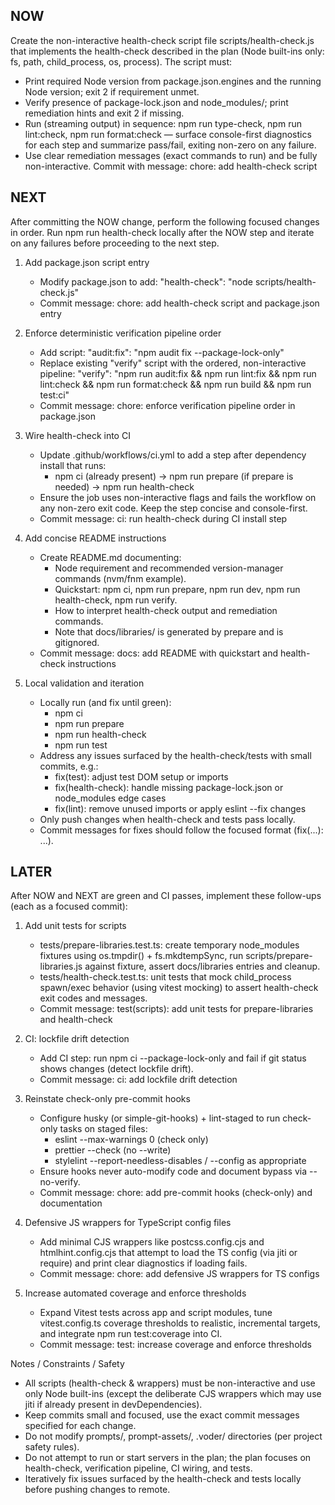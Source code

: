 ## NOW
Create the non-interactive health-check script file scripts/health-check.js that implements the health-check described in the plan (Node built-ins only: fs, path, child_process, os, process). The script must:
- Print required Node version from package.json.engines and the running Node version; exit 2 if requirement unmet.
- Verify presence of package-lock.json and node_modules/; print remediation hints and exit 2 if missing.
- Run (streaming output) in sequence: npm run type-check, npm run lint:check, npm run format:check — surface console-first diagnostics for each step and summarize pass/fail, exiting non-zero on any failure.
- Use clear remediation messages (exact commands to run) and be fully non-interactive.
Commit with message:
chore: add health-check script

## NEXT
After committing the NOW change, perform the following focused changes in order. Run npm run health-check locally after the NOW step and iterate on any failures before proceeding to the next step.

1) Add package.json script entry
   - Modify package.json to add:
     "health-check": "node scripts/health-check.js"
   - Commit message: chore: add health-check script and package.json entry

2) Enforce deterministic verification pipeline order
   - Add script: "audit:fix": "npm audit fix --package-lock-only"
   - Replace existing "verify" script with the ordered, non-interactive pipeline:
     "verify": "npm run audit:fix && npm run lint:fix && npm run lint:check && npm run format:check && npm run build && npm run test:ci"
   - Commit message: chore: enforce verification pipeline order in package.json

3) Wire health-check into CI
   - Update .github/workflows/ci.yml to add a step after dependency install that runs:
     - npm ci (already present) → npm run prepare (if prepare is needed) → npm run health-check
   - Ensure the job uses non-interactive flags and fails the workflow on any non-zero exit code. Keep the step concise and console-first.
   - Commit message: ci: run health-check during CI install step

4) Add concise README instructions
   - Create README.md documenting:
     - Node requirement and recommended version-manager commands (nvm/fnm example).
     - Quickstart: npm ci, npm run prepare, npm run dev, npm run health-check, npm run verify.
     - How to interpret health-check output and remediation commands.
     - Note that docs/libraries/ is generated by prepare and is gitignored.
   - Commit message: docs: add README with quickstart and health-check instructions

5) Local validation and iteration
   - Locally run (and fix until green):
     - npm ci
     - npm run prepare
     - npm run health-check
     - npm run test
   - Address any issues surfaced by the health-check/tests with small commits, e.g.:
     - fix(test): adjust test DOM setup or imports
     - fix(health-check): handle missing package-lock.json or node_modules edge cases
     - fix(lint): remove unused imports or apply eslint --fix changes
   - Only push changes when health-check and tests pass locally.
   - Commit messages for fixes should follow the focused format (fix(...): ...).

## LATER
After NOW and NEXT are green and CI passes, implement these follow-ups (each as a focused commit):

1) Add unit tests for scripts
   - tests/prepare-libraries.test.ts: create temporary node_modules fixtures using os.tmpdir() + fs.mkdtempSync, run scripts/prepare-libraries.js against fixture, assert docs/libraries entries and cleanup.
   - tests/health-check.test.ts: unit tests that mock child_process spawn/exec behavior (using vitest mocking) to assert health-check exit codes and messages.
   - Commit message: test(scripts): add unit tests for prepare-libraries and health-check

2) CI: lockfile drift detection
   - Add CI step: run npm ci --package-lock-only and fail if git status shows changes (detect lockfile drift).
   - Commit message: ci: add lockfile drift detection

3) Reinstate check-only pre-commit hooks
   - Configure husky (or simple-git-hooks) + lint-staged to run check-only tasks on staged files:
     - eslint --max-warnings 0 (check only)
     - prettier --check (no --write)
     - stylelint --report-needless-disables / --config as appropriate
   - Ensure hooks never auto-modify code and document bypass via --no-verify.
   - Commit message: chore: add pre-commit hooks (check-only) and documentation

4) Defensive JS wrappers for TypeScript config files
   - Add minimal CJS wrappers like postcss.config.cjs and htmlhint.config.cjs that attempt to load the TS config (via jiti or require) and print clear diagnostics if loading fails.
   - Commit message: chore: add defensive JS wrappers for TS configs

5) Increase automated coverage and enforce thresholds
   - Expand Vitest tests across app and script modules, tune vitest.config.ts coverage thresholds to realistic, incremental targets, and integrate npm run test:coverage into CI.
   - Commit message: test: increase coverage and enforce thresholds

Notes / Constraints / Safety
- All scripts (health-check & wrappers) must be non-interactive and use only Node built-ins (except the deliberate CJS wrappers which may use jiti if already present in devDependencies).
- Keep commits small and focused, use the exact commit messages specified for each change.
- Do not modify prompts/, prompt-assets/, .voder/ directories (per project safety rules).
- Do not attempt to run or start servers in the plan; the plan focuses on health-check, verification pipeline, CI wiring, and tests.
- Iteratively fix issues surfaced by the health-check and tests locally before pushing changes to remote.